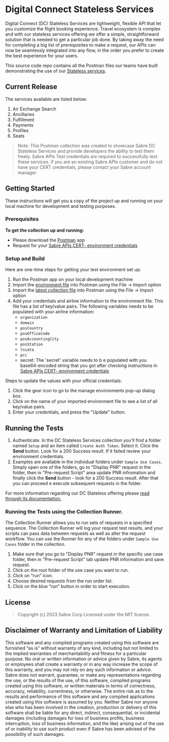# Digital Connect Stateless Services

Digital Connect (DC) Stateless Services are lightweight, flexible API that let you customize the flight booking experience. 
Travel ecosystem is complex and with our stateless services offering we offer a simple, straightforward solution that is needed 
to get a particular job done. By taking away the need for completing a big list of prerequisites to make a request, our APIs 
can now be seamlessly integrated into any flow, in the order you prefer to create the best experience for your users.

This source code repo contains all the Postman files our teams have built demonstrating the use of our [Stateless services](https://developer.sabre.com/node/10077).

## Current Release 

The services available are listed below:
1.	Air Exchange Search  
2.	Ancillaries
3.	Fulfillment 
4.	Payments
5.  Profiles
6.  Seats

> Note: This Postman collection was created to showcase Sabre DC Stateless Services and provide developers the ability to test them freely. 
> Sabre APIs Test credentials are required to successfully test these services, if you are an existing Sabre APIs customer and do not have your CERT credentials, 
> please contact your Sabre account manager.

## Getting Started

These instructions will get you a copy of the project up and running on your local machine for development and testing purposes. 

### Prerequisites

**To get the collection up and running:**

* Please download the [Postman](https://www.postman.com/) app
* Request for your [Sabre APIs CERT- environment credentials](https://developer.sabre.com/resources/getting_started_with_sabre_apis/)

### Setup and Build

Here are one-time steps for getting your test environment set up:

1. Run the Postman app on your local development machine 
2. Import the [environment file](https://github.com/SabreDevStudio/postman-collections/blob/master/Digital%20Connect/Stateless%20Services/beta/DC_Stateless-DefaultEnv.postman_environment.json) into Postman using the File -> Import option
3. Import the [latest collection file](https://github.com/SabreDevStudio/postman-collections/blob/master/Digital%20Connect/Stateless%20Services/beta/DC_Stateless_Services_Beta.postman_collection.json) into Postman using the File -> Import option
4. Add your credentials and airline information to the environment file. This file has a list of key/value pairs. The following variables needs to be populated with your airline information: 
    * `organization`
    * `domain`
    * `posCountry`
    * `posOfficeCode`
    * `posAccountingCity`
    * `posStation`
    * `lniata`
    * `pcc`
    * secret: The 'secret' variable needs to b e populated with you base64-encoded string that you got after checking instructions in [Sabre APIs CERT- environment credentials](https://developer.sabre.com/resources/getting_started_with_sabre_apis/)
 
Steps to update the values with your official credentials:
  1. Click the gear icon to go to the manage environments pop-up dialog box.
  2. Click on the name of your imported environment file to see a list of all key/value pairs.
  3. Enter your credentials, and press the "Update" button.    

## Running the Tests
1. Authenticate. In the DC Stateless Services collection you'll find a folder named `Setup` and an item called `Create Auth Token`. Select it. Click the **Send** button. Look for a 200 Success result. If it failed review your environment credentials.
2. Examples are available in the individual folders under `Sample Use Cases`. Simply open one of the folders, go to "Display PNR" request in the folder, then in "Pre-request Script" area update PNR infromation and finally click the **Send** button - look for a 200 Success result. After that you can proceed e execute subsequent requests in the folder.

For more information regarding our DC Stateless offering please [read through its documentation.](https://developer.sabre.com/node/10077) 

### Running the Tests using the Collection Runner. 
The Collection Runner allows you to run sets of requests in a specified sequence. The Collection Runner will log your request test results, and your scripts can pass data between requests as well as alter the request workflow. You can use the Runner for any of the folders under `Sample Use Cases` folder in the collection.

1.	Make sure that you go to "Display PNR" request in the specific use case folder, then in "Pre-request Script" tab update PNR information and save request.
2.	Click on the root folder of the use case you want to run. 
3.	Click on “run” icon.
4.	Choose desired requests from the run order list. 
5.	Click on the blue “run” button in order to start execution. 

## License

> Copyright (c) 2023 Sabre Corp Licensed under the MIT license.

## Disclaimer of Warranty and Limitation of Liability

This software and any compiled programs created using this software are furnished “as is” without warranty of any kind, including but not limited to the implied warranties of merchantability and fitness for a particular purpose. No oral or written information or advice given by Sabre, its agents or employees shall create a warranty or in any way increase the scope of this warranty, and you may not rely on any such information or advice.
Sabre does not warrant, guarantee, or make any representations regarding the use, or the results of the use, of this software, compiled programs created using this software, or written materials in terms of correctness, accuracy, reliability, currentness, or otherwise. The entire risk as to the results and performance of this software and any compiled applications created using this software is assumed by you. Neither Sabre nor anyone else who has been involved in the creation, production or delivery of this software shall be liable for any direct, indirect, consequential, or incidental damages (including damages for loss of business profits, business interruption, loss of business information, and the like) arising out of the use of or inability to use such product even if Sabre has been advised of the possibility of such damages.

